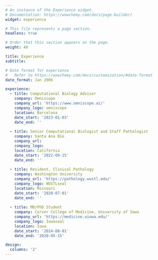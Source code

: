 ```yaml
---
# An instance of the Experience widget.
# Documentation: https://wowchemy.com/docs/page-builder/
widget: experience

# This file represents a page section.
headless: true

# Order that this section appears on the page.
weight: 40

title: Experience
subtitle:

# Date format for experience
#   Refer to https://wowchemy.com/docs/customization/#date-format
date_format: Jan 2006

experience:
  - title: Computational Biology Advisor
    company: Omniscope
    company_url: 'https://www.omniscope.ai/'
    company_logo: omniscope
    location: Barcelona
    date_start: '2023-01-03'
    date_end: ''
    
  - title: Senior Computational Biologist and Staff Pathologist
    company: Santa Ana Bio
    company_url: 
    company_logo: 
    location: California
    date_start: '2022-09-15'
    date_end: ''
    
  - title: Resident, Clinical Pathology
    company: Washington University
    company_url: 'https://pathology.wustl.edu/'
    company_logo: WUSTLseal
    location: Missouri
    date_start: '2020-07-01'
    date_end: ''
    
  - title: MD/PhD Student
    company: Carver College of Medicine, University of Iowa
    company_url: 'https://medicine.uiowa.edu/'
    company_logo: Iowaseal
    location: Iowa
    date_start: '2014-08-01'
    date_end: '2020-05-15'

design:
  columns: '2'
---
```


